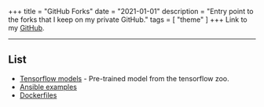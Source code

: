 +++
title = "GitHub Forks"
date = "2021-01-01"
description = "Entry point to the forks that I keep on my private GitHub."
tags = [
  "theme"
]
+++
Link to my [GitHub](https://github.com/Yann21).

---

## List
* [Tensorflow models](https://github.com/Yann21/models) - Pre-trained model from the tensorflow zoo.
* [Ansible examples](https://github.com/Yann21/ansible-examples)
* [Dockerfiles](https://github.com/Yann21/ansible-examples)
